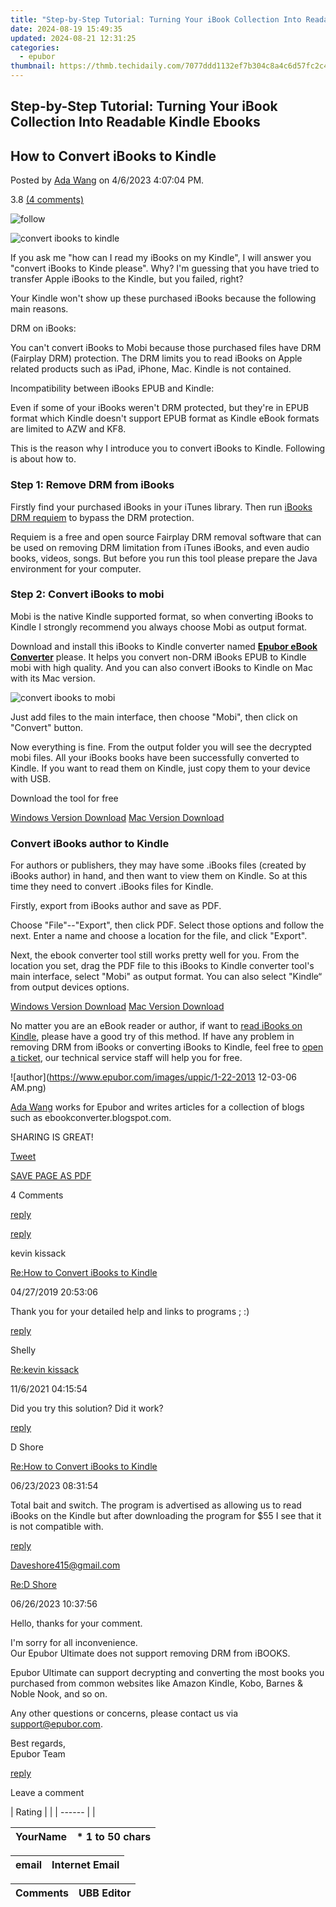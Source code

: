 ```yaml
---
title: "Step-by-Step Tutorial: Turning Your iBook Collection Into Readable Kindle Ebooks"
date: 2024-08-19 15:49:35
updated: 2024-08-21 12:31:25
categories:
  - epubor
thumbnail: https://thmb.techidaily.com/7077ddd1132ef7b304c8a4c6d57fc2c4c3da823c4ca2efa45fb7b2172157b200.jpg
---
```


## Step-by-Step Tutorial: Turning Your iBook Collection Into Readable Kindle Ebooks

## How to Convert iBooks to Kindle

Posted by [Ada Wang](https://plus.google.com/+AdaWang/posts) on 4/6/2023 4:07:04 PM.

3.8 [(4 comments)](http://www.epubor.com/#comment-area) 



![follow](http://www.epubor.com/images/follow.png)

![convert ibooks to kindle](http://www.epubor.com/images/uppic/convert-ibooks-to-kindle.jpg)

If you ask me "how can I read my iBooks on my Kindle", I will answer you "convert iBooks to Kinde please". Why? I'm guessing that you have tried to transfer Apple iBooks to the Kindle, but you failed, right?

Your Kindle won't show up these purchased iBooks because the following main reasons.

DRM on iBooks: 

You can't convert iBooks to Mobi because those purchased files have DRM (Fairplay DRM) protection. The DRM limits you to read iBooks on Apple related products such as iPad, iPhone, Mac. Kindle is not contained.

Incompatibility between iBooks EPUB and Kindle: 

Even if some of your iBooks weren't DRM protected, but they're in EPUB format which Kindle doesn't support EPUB format as Kindle eBook formats are limited to AZW and KF8.

This is the reason why I introduce you to convert iBooks to Kindle. Following is about how to.

### Step 1: Remove DRM from iBooks

Firstly find your purchased iBooks in your iTunes library. Then run [iBooks DRM requiem](https://digiex.net/threads/requiem-4-1-remove-itunes-drm-fairplay-from-music-video-and-books.11796/) to bypass the DRM protection.

Requiem is a free and open source Fairplay DRM removal software that can be used on removing DRM limitation from iTunes iBooks, and even audio books, videos, songs. But before you run this tool please prepare the Java environment for your computer.

### Step 2: Convert iBooks to mobi

Mobi is the native Kindle supported format, so when converting iBooks to Kindle I strongly recommend you always choose Mobi as output format.

Download and install this iBooks to Kindle converter named [**Epubor eBook Converter**](https://tools.techidaily.com/epubor/ebook-converter/) please. It helps you convert non-DRM iBooks EPUB to Kindle mobi with high quality. And you can also convert iBooks to Kindle on Mac with its Mac version.

![convert ibooks to mobi](http://www.epubor.com/images/uppic/convert-ibooks-to-mobi.png)

Just add files to the main interface, then choose "Mobi", then click on "Convert" button.

Now everything is fine. From the output folder you will see the decrypted mobi files. All your iBooks books have been successfully converted to Kindle. If you want to read them on Kindle, just copy them to your device with USB.

Download the tool for free

[Windows Version Download](http://download.epubor.com/epubor-converter.exe) [Mac Version Download](http://download.epubor.com/epubor-converter.zip)

### Convert iBooks author to Kindle

For authors or publishers, they may have some .iBooks files (created by iBooks author) in hand, and then want to view them on Kindle. So at this time they need to convert .iBooks files for Kindle. 

Firstly, export from iBooks author and save as PDF.

Choose "File"--"Export", then click PDF. Select those options and follow the next. Enter a name and choose a location for the file, and click "Export".

Next, the ebook converter tool still works pretty well for you. From the location you set, drag the PDF file to this iBooks to Kindle converter tool's main interface, select "Mobi" as output format. You can also select "Kindle“ from output devices options.

[Windows Version Download](http://download.epubor.com/epubor-converter.exe) [Mac Version Download](http://download.epubor.com/epubor-converter.zip)

No matter you are an eBook reader or author, if want to [read iBooks on Kindle](https://tools.techidaily.com/epubor/products/), please have a good try of this method. If have any problem in removing DRM from iBooks or converting iBooks to Kindle, feel free to [open a ticket](https://share.hsforms.com/1XMDdDw%5FCReqsb5-qCwX6fgc1yk8), our technical service staff will help you for free.

![author](https://www.epubor.com/images/uppic/1-22-2013 12-03-06 AM.png)

[Ada Wang](https://plus.google.com/+AdaWang/posts) works for Epubor and writes articles for a collection of blogs such as ebookconverter.blogspot.com.

SHARING IS GREAT!

[Tweet](https://twitter.com/share) 

[SAVE PAGE AS PDF](https://tools.techidaily.com/epubor/products/) 



4 Comments

[reply](https://tools.techidaily.com/epubor/products/) 

[reply](https://tools.techidaily.com/epubor/products/) 

kevin kissack

[Re:How to Convert iBooks to Kindle](https://tools.techidaily.com/epubor/products/)

04/27/2019 20:53:06

Thank you for your detailed help and links to programs ; :)

[reply](https://tools.techidaily.com/epubor/products/) 

Shelly

[Re:kevin kissack](https://tools.techidaily.com/epubor/products/)

11/6/2021 04:15:54

Did you try this solution? Did it work?

[reply](https://tools.techidaily.com/epubor/products/) 

D Shore

[Re:How to Convert iBooks to Kindle](https://tools.techidaily.com/epubor/products/)

06/23/2023 08:31:54

Total bait and switch. The program is advertised as allowing us to read iBooks on the Kindle but after downloading the program for $55 I see that it is not compatible with.

[reply](https://tools.techidaily.com/epubor/products/) 

Daveshore415@gmail.com

[Re:D Shore](https://tools.techidaily.com/epubor/products/)

06/26/2023 10:37:56

Hello, thanks for your comment.

 I'm sorry for all inconvenience.   
 Our Epubor Ultimate does not support removing DRM from iBOOKS. 

 Epubor Ultimate can support decrypting and converting the most books you purchased from common websites like Amazon Kindle, Kobo, Barnes & Noble Nook, and so on.

 Any other questions or concerns, please contact us via support@epubor.com.

 Best regards,  
 Epubor Team

[reply](https://tools.techidaily.com/epubor/products/) 

Leave a comment

| Rating |  |
| ------ |  |

| YourName | \*  1 to 50 chars |
| -------- | ----------------- |

| email | Internet Email |
| ----- | -------------- |

| Comments | UBB Editor |
| -------- | ---------- |

<ins class="adsbygoogle"
     style="display:block"
     data-ad-format="autorelaxed"
     data-ad-client="ca-pub-7571918770474297"
     data-ad-slot="1223367746"></ins>



<ins class="adsbygoogle"
     style="display:block"
     data-ad-client="ca-pub-7571918770474297"
     data-ad-slot="8358498916"
     data-ad-format="auto"
     data-full-width-responsive="true"></ins>
